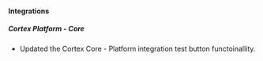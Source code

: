 
#### Integrations

##### Cortex Platform - Core

- Updated the Cortex Core - Platform integration test button functoinallity.
